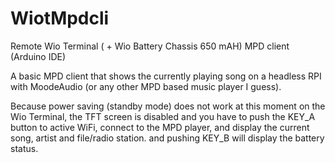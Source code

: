 # WiotMpdcli
 Remote Wio Terminal ( + Wio Battery Chassis 650 mAH) MPD client (Arduino IDE)
 
 A basic MPD client that shows the currently playing song on a headless RPI with MoodeAudio (or any other MPD based music player I guess).
 
 Because power saving (standby mode) does not work at this moment on the Wio Terminal, the TFT screen is disabled and you have to push the KEY_A button to active WiFi, connect to the MPD player, and display the current song, artist and file/radio station.
 and pushing KEY_B will display the battery status.

